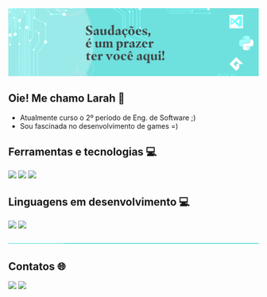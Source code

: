 <img src="read/saudacoes.png">

## Oie! Me chamo Larah 💙

- Atualmente curso o 2º período de Eng. de Software ;)
- Sou fascinada no desenvolvimento de games =)



## Ferramentas e tecnologias 💻

<img src="https://cdn.jsdelivr.net/gh/devicons/devicon/icons/vscode/vscode-original.svg" width = "40">  <img src="https://cdn.jsdelivr.net/gh/devicons/devicon/icons/git/git-original.svg" width = "40">  <img src="https://cdn.jsdelivr.net/gh/devicons/devicon/icons/intellij/intellij-original.svg" width = "40">
          


## Linguagens em desenvolvimento 💻

<img src="https://cdn.jsdelivr.net/gh/devicons/devicon/icons/python/python-original.svg" width = "40"> <img src="https://cdn.jsdelivr.net/gh/devicons/devicon/icons/java/java-original.svg" width = "40">
          
<img src="read/faixa.png">

## Contatos 🌐

<div>
  <a href="https://instagram.com/laah_nanes" target="_blank"><img src="https://img.shields.io/badge/-Instagram-%23E4405F?style=for-the-badge&logo=instagram&logoColor=white" target="_blank"></a>
  <a href="https://www.linkedin.com/in/larah-nanes-510b2726a" target="_blank"><img loading="lazy" src="https://img.shields.io/badge/-LinkedIn-%230077B5?style=for-the-badge&logo=linkedin&logoColor=white" target="_blank"></a>   
</div>
